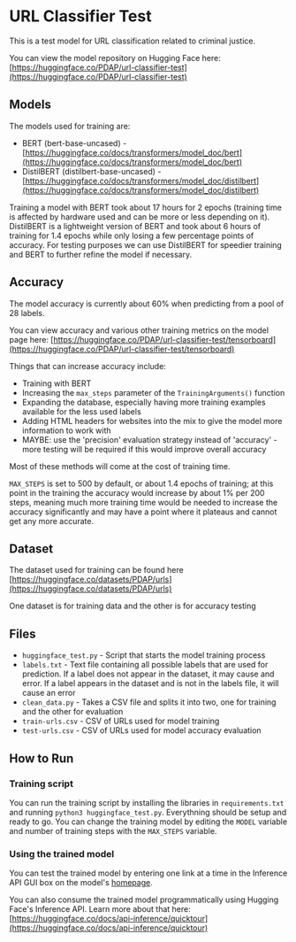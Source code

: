 # URL Classifier Test

This is a test model for URL classification related to criminal justice.

You can view the model repository on Hugging Face here: [https://huggingface.co/PDAP/url-classifier-test](https://huggingface.co/PDAP/url-classifier-test)

## Models

The models used for training are:

- BERT (bert-base-uncased) - [https://huggingface.co/docs/transformers/model_doc/bert](https://huggingface.co/docs/transformers/model_doc/bert)
- DistilBERT (distilbert-base-uncased) - [https://huggingface.co/docs/transformers/model_doc/distilbert](https://huggingface.co/docs/transformers/model_doc/distilbert)

Training a model with BERT took about 17 hours for 2 epochs (training time is affected by hardware used and can be more or less depending on it). DistilBERT is a lightweight version of BERT and took about 6 hours of training for 1.4 epochs while only losing a few percentage points of accuracy. For testing purposes we can use DistilBERT for speedier training and BERT to further refine the model if necessary.

## Accuracy

The model accuracy is currently about 60% when predicting from a pool of 28 labels.

You can view accuracy and various other training metrics on the model page here: [https://huggingface.co/PDAP/url-classifier-test/tensorboard](https://huggingface.co/PDAP/url-classifier-test/tensorboard)

Things that can increase accuracy include:

- Training with BERT
- Increasing the `max_steps` parameter of the `TrainingArguments()` function
- Expanding the database, especially having more training examples available for the less used labels
- Adding HTML headers for websites into the mix to give the model more information to work with
- MAYBE: use the 'precision' evaluation strategy instead of 'accuracy' - more testing will be required if this would improve overall accuracy

Most of these methods will come at the cost of training time.

`MAX_STEPS` is set to 500 by default, or about 1.4 epochs of training; at this point in the training the accuracy would increase by about 1% per 200 steps, meaning much more training time would be needed to increase the accuracy significantly and may have a point where it plateaus and cannot get any more accurate.

## Dataset

The dataset used for training can be found here [https://huggingface.co/datasets/PDAP/urls](https://huggingface.co/datasets/PDAP/urls)

One dataset is for training data and the other is for accuracy testing

## Files

- `huggingface_test.py` - Script that starts the model training process
- `labels.txt` - Text file containing all possible labels that are used for prediction. If a label does not appear in the dataset, it may cause and error. If a label appears in the dataset and is not in the labels file, it will cause an error
- `clean_data.py` - Takes a CSV file and splits it into two, one for training and the other for evaluation
- `train-urls.csv` - CSV of URLs used for model training
- `test-urls.csv` - CSV of URLs used for model accuracy evaluation

## How to Run

### Training script

You can run the training script by installing the libraries in `requirements.txt` and running `python3 huggingface_test.py`. Everythning should be setup and ready to go. You can change the training model by editing the `MODEL` variable and number of training steps with the `MAX_STEPS` variable.

### Using the trained model

You can test the trained model by entering one link at a time in the Inference API GUI box on the model's [homepage](https://huggingface.co/PDAP/url-classifier-test).

You can also consume the trained model programmatically using Hugging Face's Inference API. Learn more about that here: [https://huggingface.co/docs/api-inference/quicktour](https://huggingface.co/docs/api-inference/quicktour)
